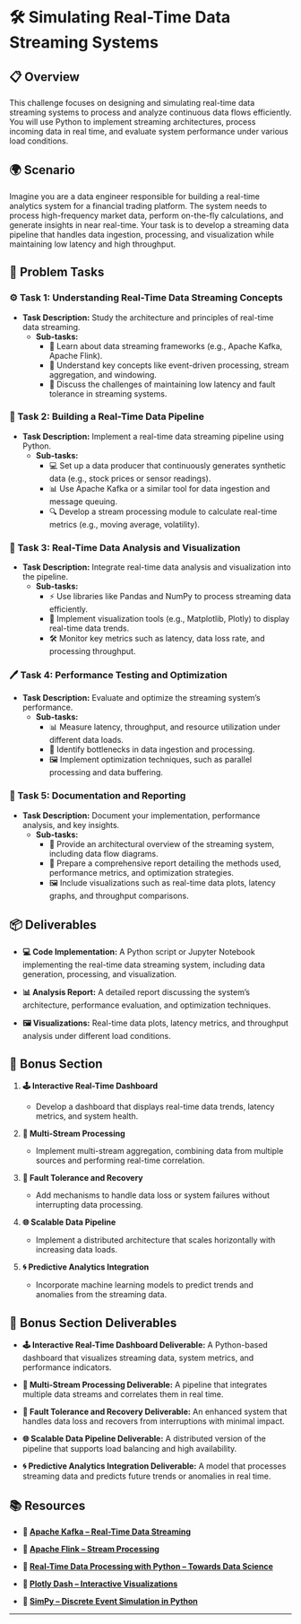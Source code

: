 # 🛠️ Simulating Real-Time Data Streaming Systems

## 📋 Overview
This challenge focuses on designing and simulating real-time data streaming systems to process and analyze continuous data flows efficiently. You will use Python to implement streaming architectures, process incoming data in real time, and evaluate system performance under various load conditions.

## 🌍 Scenario
Imagine you are a data engineer responsible for building a real-time analytics system for a financial trading platform. The system needs to process high-frequency market data, perform on-the-fly calculations, and generate insights in near real-time. Your task is to develop a streaming data pipeline that handles data ingestion, processing, and visualization while maintaining low latency and high throughput.

## 📝 Problem Tasks

### ⚙️ Task 1: Understanding Real-Time Data Streaming Concepts
- **Task Description:** Study the architecture and principles of real-time data streaming.
  - **Sub-tasks:**
    - 📐 Learn about data streaming frameworks (e.g., Apache Kafka, Apache Flink).
    - 🧮 Understand key concepts like event-driven processing, stream aggregation, and windowing.
    - 🔧 Discuss the challenges of maintaining low latency and fault tolerance in streaming systems.

### 🔬 Task 2: Building a Real-Time Data Pipeline
- **Task Description:** Implement a real-time data streaming pipeline using Python.
  - **Sub-tasks:**
    - 💻 Set up a data producer that continuously generates synthetic data (e.g., stock prices or sensor readings).
    - 📊 Use Apache Kafka or a similar tool for data ingestion and message queuing.
    - 🔍 Develop a stream processing module to calculate real-time metrics (e.g., moving average, volatility).

### 🔧 Task 3: Real-Time Data Analysis and Visualization
- **Task Description:** Integrate real-time data analysis and visualization into the pipeline.
  - **Sub-tasks:**
    - ⚡ Use libraries like Pandas and NumPy to process streaming data efficiently.
    - 🔄 Implement visualization tools (e.g., Matplotlib, Plotly) to display real-time data trends.
    - 🛠️ Monitor key metrics such as latency, data loss rate, and processing throughput.

### 🖊️ Task 4: Performance Testing and Optimization
- **Task Description:** Evaluate and optimize the streaming system’s performance.
  - **Sub-tasks:**
    - 📊 Measure latency, throughput, and resource utilization under different data loads.
    - 📝 Identify bottlenecks in data ingestion and processing.
    - 🖼️ Implement optimization techniques, such as parallel processing and data buffering.

### 📝 Task 5: Documentation and Reporting
- **Task Description:** Document your implementation, performance analysis, and key insights.
  - **Sub-tasks:**
    - 📄 Provide an architectural overview of the streaming system, including data flow diagrams.
    - 📝 Prepare a comprehensive report detailing the methods used, performance metrics, and optimization strategies.
    - 🖼️ Include visualizations such as real-time data plots, latency graphs, and throughput comparisons.

## 📦 Deliverables
- **💻 Code Implementation:**
  A Python script or Jupyter Notebook implementing the real-time data streaming system, including data generation, processing, and visualization.

- **📊 Analysis Report:**
  A detailed report discussing the system’s architecture, performance evaluation, and optimization techniques.

- **🖼️ Visualizations:**
  Real-time data plots, latency metrics, and throughput analysis under different load conditions.

## 🎁 Bonus Section
1. **🕹️ Interactive Real-Time Dashboard**
   - Develop a dashboard that displays real-time data trends, latency metrics, and system health.

2. **🧮 Multi-Stream Processing**
   - Implement multi-stream aggregation, combining data from multiple sources and performing real-time correlation.

3. **🔄 Fault Tolerance and Recovery**
   - Add mechanisms to handle data loss or system failures without interrupting data processing.

4. **🌐 Scalable Data Pipeline**
   - Implement a distributed architecture that scales horizontally with increasing data loads.

5. **🌀 Predictive Analytics Integration**
   - Incorporate machine learning models to predict trends and anomalies from the streaming data.

## 🏅 Bonus Section Deliverables
- **🕹️ Interactive Real-Time Dashboard Deliverable:**
  A Python-based dashboard that visualizes streaming data, system metrics, and performance indicators.

- **🧮 Multi-Stream Processing Deliverable:**
  A pipeline that integrates multiple data streams and correlates them in real time.

- **🔄 Fault Tolerance and Recovery Deliverable:**
  An enhanced system that handles data loss and recovers from interruptions with minimal impact.

- **🌐 Scalable Data Pipeline Deliverable:**
  A distributed version of the pipeline that supports load balancing and high availability.

- **🌀 Predictive Analytics Integration Deliverable:**
  A model that processes streaming data and predicts future trends or anomalies in real time.

## 📚 Resources

- **🔗 [Apache Kafka – Real-Time Data Streaming](https://kafka.apache.org/)**

- **🔗 [Apache Flink – Stream Processing](https://flink.apache.org/)**

- **🔗 [Real-Time Data Processing with Python – Towards Data Science](https://towardsdatascience.com/real-time-data-processing-using-python-7fba3ee0e528)**

- **🔗 [Plotly Dash – Interactive Visualizations](https://dash.plotly.com/)**

- **🔗 [SimPy – Discrete Event Simulation in Python](https://simpy.readthedocs.io/)**

---
